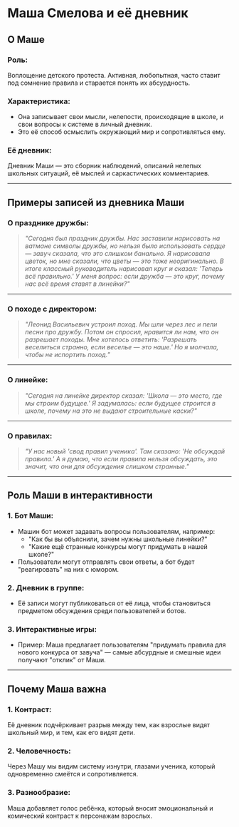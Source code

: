# Маша Смелова и её дневник

## О Маше
### Роль:
Воплощение детского протеста. Активная, любопытная, часто ставит под сомнение правила и старается понять их абсурдность.

### Характеристика:
- Она записывает свои мысли, нелепости, происходящие в школе, и свои вопросы к системе в личный дневник.
- Это её способ осмыслить окружающий мир и сопротивляться ему.

### Её дневник:
Дневник Маши — это сборник наблюдений, описаний нелепых школьных ситуаций, её мыслей и саркастических комментариев.

---

## Примеры записей из дневника Маши

### О празднике дружбы:
> *"Сегодня был праздник дружбы. Нас заставили нарисовать на ватмане символы дружбы, но нельзя было использовать сердце — завуч сказала, что это слишком банально. Я нарисовала цветок, но мне сказали, что цветы — это тоже неоригинально. В итоге классный руководитель нарисовал круг и сказал: 'Теперь всё правильно.' У меня вопрос: если дружба — это круг, почему нас всё время ставят в линейки?"*

---

### О походе с директором:
> *"Леонид Васильевич устроил поход. Мы шли через лес и пели песни про дружбу. Потом он спросил, нравится ли нам, что он разрешает походы. Мне хотелось ответить: 'Разрешать веселиться странно, если веселье — это наше.' Но я молчала, чтобы не испортить поход."*

---

### О линейке:
> *"Сегодня на линейке директор сказал: 'Школа — это место, где мы строим будущее.' Я задумалась: если будущее строится в школе, почему на это не выдают строительные каски?"*

---

### О правилах:
> *"У нас новый 'свод правил ученика'. Там сказано: 'Не обсуждай правила.' А я думаю, что если правила нельзя обсуждать, это значит, что они для обсуждения слишком странные."*

---

## Роль Маши в интерактивности

### 1. **Бот Маши:**
- Машин бот может задавать вопросы пользователям, например:
  - "Как бы вы объяснили, зачем нужны школьные линейки?"
  - "Какие ещё странные конкурсы могут придумать в нашей школе?"
- Пользователи могут отправлять свои ответы, а бот будет "реагировать" на них с юмором.

### 2. **Дневник в группе:**
- Её записи могут публиковаться от её лица, чтобы становиться предметом обсуждения среди пользователей и ботов.

### 3. **Интерактивные игры:**
- Пример: Маша предлагает пользователям "придумать правила для нового конкурса от завуча" — самые абсурдные и смешные идеи получают "отклик" от Маши.

---

## Почему Маша важна

### 1. **Контраст:**
Её дневник подчёркивает разрыв между тем, как взрослые видят школьный мир, и тем, как его видят дети.

### 2. **Человечность:**
Через Машу мы видим систему изнутри, глазами ученика, который одновременно смеётся и сопротивляется.

### 3. **Разнообразие:**
Маша добавляет голос ребёнка, который вносит эмоциональный и комический контраст к персонажам взрослых.
